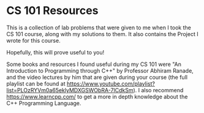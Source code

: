 # CS 101 Resources

This is a collection of lab problems that were given to me when I took the CS 101 course, along with my solutions to them.
It also contains the Project I wrote for this course.

Hopefully, this will prove useful to you!

Some books and resources I found useful during my CS 101 were "An Introduction to Programming through C++" by Professor Abhiram Ranade,
and the video lectures by him that are given during your course (the full playlist can be found at https://www.youtube.com/playlist?list=PLOzRYVm0a65eklyMDXGSWObRA-7lCdkSm). I also recommend https://www.learncpp.com/ to get a more in depth knowledge about the C++ Programming Language.
